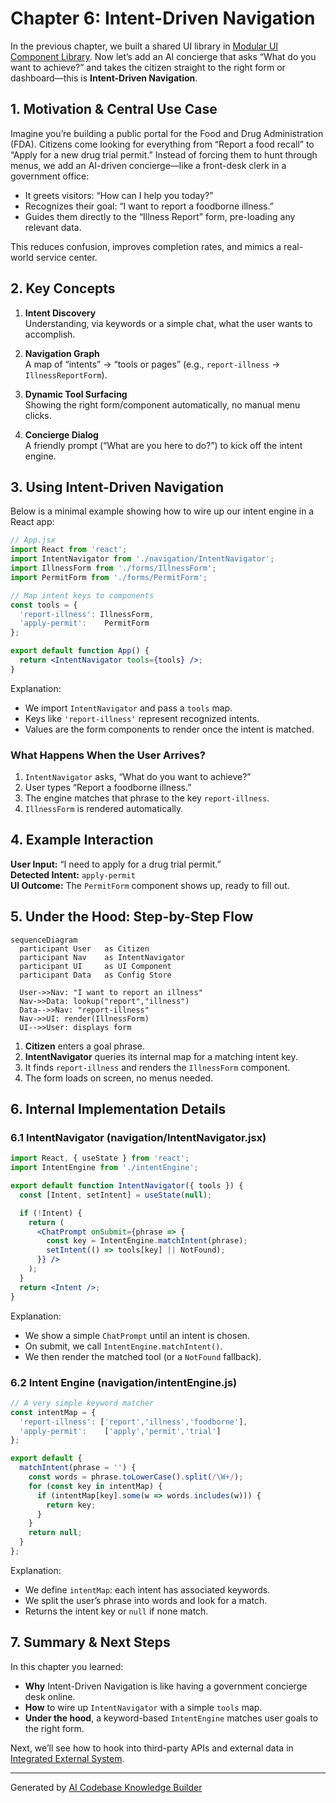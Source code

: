 # Chapter 6: Intent-Driven Navigation

In the previous chapter, we built a shared UI library in [Modular UI Component Library](05_modular_ui_component_library_.md). Now let’s add an AI concierge that asks “What do you want to achieve?” and takes the citizen straight to the right form or dashboard—this is **Intent-Driven Navigation**.

## 1. Motivation & Central Use Case

Imagine you’re building a public portal for the Food and Drug Administration (FDA). Citizens come looking for everything from “Report a food recall” to “Apply for a new drug trial permit.” Instead of forcing them to hunt through menus, we add an AI-driven concierge—like a front-desk clerk in a government office:

- It greets visitors: “How can I help you today?”  
- Recognizes their goal: “I want to report a foodborne illness.”  
- Guides them directly to the “Illness Report” form, pre-loading any relevant data.

This reduces confusion, improves completion rates, and mimics a real-world service center.

## 2. Key Concepts

1. **Intent Discovery**  
   Understanding, via keywords or a simple chat, what the user wants to accomplish.

2. **Navigation Graph**  
   A map of “intents” → “tools or pages” (e.g., `report-illness` → `IllnessReportForm`).

3. **Dynamic Tool Surfacing**  
   Showing the right form/component automatically, no manual menu clicks.

4. **Concierge Dialog**  
   A friendly prompt (“What are you here to do?”) to kick off the intent engine.

## 3. Using Intent-Driven Navigation

Below is a minimal example showing how to wire up our intent engine in a React app:

```jsx
// App.jsx
import React from 'react';
import IntentNavigator from './navigation/IntentNavigator';
import IllnessForm from './forms/IllnessForm';
import PermitForm from './forms/PermitForm';

// Map intent keys to components
const tools = {
  'report-illness': IllnessForm,
  'apply-permit':    PermitForm
};

export default function App() {
  return <IntentNavigator tools={tools} />;
}
```

Explanation:
- We import `IntentNavigator` and pass a `tools` map.  
- Keys like `'report-illness'` represent recognized intents.  
- Values are the form components to render once the intent is matched.

### What Happens When the User Arrives?

1. `IntentNavigator` asks, “What do you want to achieve?”  
2. User types “Report a foodborne illness.”  
3. The engine matches that phrase to the key `report-illness`.  
4. `IllnessForm` is rendered automatically.

## 4. Example Interaction

**User Input:** “I need to apply for a drug trial permit.”  
**Detected Intent:** `apply-permit`  
**UI Outcome:** The `PermitForm` component shows up, ready to fill out.

## 5. Under the Hood: Step-by-Step Flow

```mermaid
sequenceDiagram
  participant User   as Citizen
  participant Nav    as IntentNavigator
  participant UI     as UI Component
  participant Data   as Config Store

  User->>Nav: "I want to report an illness"
  Nav->>Data: lookup("report","illness")
  Data-->>Nav: "report-illness"
  Nav->>UI: render(IllnessForm)
  UI-->>User: displays form
```

1. **Citizen** enters a goal phrase.  
2. **IntentNavigator** queries its internal map for a matching intent key.  
3. It finds `report-illness` and renders the `IllnessForm` component.  
4. The form loads on screen, no menus needed.

## 6. Internal Implementation Details

### 6.1 IntentNavigator (navigation/IntentNavigator.jsx)

```jsx
import React, { useState } from 'react';
import IntentEngine from './intentEngine';

export default function IntentNavigator({ tools }) {
  const [Intent, setIntent] = useState(null);

  if (!Intent) {
    return (
      <ChatPrompt onSubmit={phrase => {
        const key = IntentEngine.matchIntent(phrase);
        setIntent(() => tools[key] || NotFound);
      }} />
    );
  }
  return <Intent />;
}
```

Explanation:
- We show a simple `ChatPrompt` until an intent is chosen.  
- On submit, we call `IntentEngine.matchIntent()`.  
- We then render the matched tool (or a `NotFound` fallback).

### 6.2 Intent Engine (navigation/intentEngine.js)

```js
// A very simple keyword matcher
const intentMap = {
  'report-illness': ['report','illness','foodborne'],
  'apply-permit':    ['apply','permit','trial']
};

export default {
  matchIntent(phrase = '') {
    const words = phrase.toLowerCase().split(/\W+/);
    for (const key in intentMap) {
      if (intentMap[key].some(w => words.includes(w))) {
        return key;
      }
    }
    return null;
  }
};
```

Explanation:
- We define `intentMap`: each intent has associated keywords.  
- We split the user’s phrase into words and look for a match.  
- Returns the intent key or `null` if none match.

## 7. Summary & Next Steps

In this chapter you learned:

- **Why** Intent-Driven Navigation is like having a government concierge desk online.  
- **How** to wire up `IntentNavigator` with a simple `tools` map.  
- **Under the hood**, a keyword-based `IntentEngine` matches user goals to the right form.

Next, we’ll see how to hook into third-party APIs and external data in [Integrated External System](07_integrated_external_system_.md).

---

Generated by [AI Codebase Knowledge Builder](https://github.com/The-Pocket/Tutorial-Codebase-Knowledge)